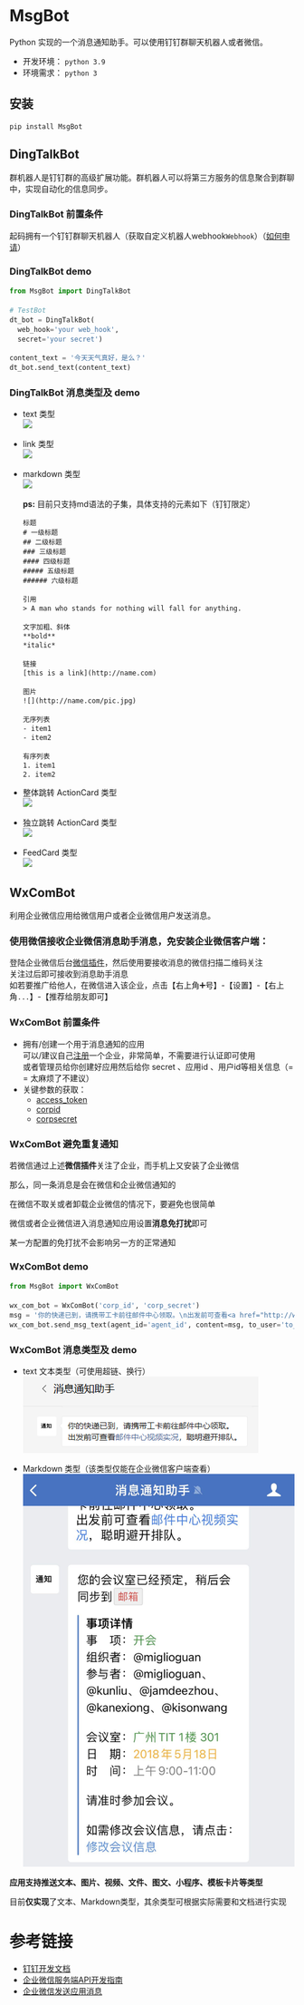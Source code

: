 # MsgBot
Python 实现的一个消息通知助手。可以使用钉钉群聊天机器人或者微信。

- 开发环境： `python 3.9`
- 环境需求： `python 3`

## 安装
```shell
pip install MsgBot
```

## DingTalkBot 
群机器人是钉钉群的高级扩展功能。群机器人可以将第三方服务的信息聚合到群聊中，实现自动化的信息同步。


### DingTalkBot 前置条件
起码拥有一个钉钉群聊天机器人（获取自定义机器人webhook`Webhook`）（[如何申请](#dingtalk)）


### DingTalkBot demo

```python
from MsgBot import DingTalkBot

# TestBot
dt_bot = DingTalkBot(
  web_hook='your web_hook',
  secret='your secret')

content_text = '今天天气真好，是么？'
dt_bot.send_text(content_text)
```

### DingTalkBot 消息类型及 demo
- text 类型  
  ![](https://github.com/LZC6244/DingTalkBot/blob/master/imgs/ding_talk/01.png)

- link 类型  
  ![](https://github.com/LZC6244/DingTalkBot/blob/master/imgs/ding_talk/02.png)
  
- markdown 类型  
  ![](https://github.com/LZC6244/DingTalkBot/blob/master/imgs/ding_talk/03.png)
  
  **ps:** 目前只支持md语法的子集，具体支持的元素如下（钉钉限定）
    
  ```text
  标题
  # 一级标题
  ## 二级标题
  ### 三级标题
  #### 四级标题
  ##### 五级标题
  ###### 六级标题
  
  引用
  > A man who stands for nothing will fall for anything.
  
  文字加粗、斜体
  **bold**
  *italic*
  
  链接
  [this is a link](http://name.com)
  
  图片
  ![](http://name.com/pic.jpg)
  
  无序列表
  - item1
  - item2
  
  有序列表
  1. item1
  2. item2
  ```  

- 整体跳转 ActionCard 类型  
  ![](https://github.com/LZC6244/DingTalkBot/blob/master/imgs/ding_talk/04.png)
  
- 独立跳转 ActionCard 类型  
  ![](https://github.com/LZC6244/DingTalkBot/blob/master/imgs/ding_talk/05.png)
  
- FeedCard 类型  
  ![](https://github.com/LZC6244/DingTalkBot/blob/master/imgs/ding_talk/06.png)
  


## WxComBot
利用企业微信应用给微信用户或者企业微信用户发送消息。  

### 使用微信接收企业微信消息助手消息，免安装企业微信客户端：
登陆企业微信后台[微信插件](https://work.weixin.qq.com/wework_admin/frame#profile/wxPlugin)，然后使用要接收消息的微信扫描二维码关注  
关注过后即可接收到消息助手消息  
如若要推广给他人，在微信进入该企业，点击【右上角➕号】-【设置】-【右上角`...`】-【推荐给朋友即可】

### WxComBot 前置条件
- 拥有/创建一个用于消息通知的应用  
  可以/建议自己[注册](https://work.weixin.qq.com/wework_admin/register_wx?from=myhome)一个企业，非常简单，不需要进行认证即可使用  
  或者管理员给你创建好应用然后给你 secret 、应用id 、用户id等相关信息（= = 太麻烦了不建议）  
- 关键参数的获取：  
  - [access_token](https://work.weixin.qq.com/api/doc/90000/90135/91039)
  - [corpid](https://work.weixin.qq.com/api/doc/90000/90135/91039#14953/corpid)
  - [corpsecret](https://work.weixin.qq.com/api/doc/90000/90135/91039#14953/secret)
  
### WxComBot 避免重复通知
若微信通过上述**微信插件**关注了企业，而手机上又安装了企业微信  

那么，同一条消息是会在微信和企业微信通知的  

在微信不取关或者卸载企业微信的情况下，要避免也很简单  

微信或者企业微信进入消息通知应用设置**消息免打扰**即可  

某一方配置的免打扰不会影响另一方的正常通知
  
### WxComBot demo
```python
from MsgBot import WxComBot

wx_com_bot = WxComBot('corp_id', 'corp_secret')
msg = '你的快递已到，请携带工卡前往邮件中心领取。\n出发前可查看<a href="http://work.weixin.qq.com">邮件中心视频实况</a>，聪明避开排队。'
wx_com_bot.send_msg_text(agent_id='agent_id', content=msg, to_user='to_user')
```

### WxComBot 消息类型及 demo
- text 文本类型（可使用超链、换行）  
  ![](https://github.com/LZC6244/MsgBot/blob/master/imgs/wx_com/01.png)
  
- Markdown 类型（该类型仅能在企业微信客户端查看）  
  ![](https://github.com/LZC6244/MsgBot/blob/master/imgs/wx_com/02.png)
  

**应用支持推送文本、图片、视频、文件、图文、小程序、模板卡片等类型**

目前**仅实现**了文本、Markdown类型，其余类型可根据实际需要和文档进行实现

# 参考链接

- <span id="dingtalk">[钉钉开发文档](https://ding-doc.dingtalk.com/doc#/serverapi2/qf2nxq)</span>
- [企业微信服务端API开发指南](https://work.weixin.qq.com/api/doc/90000/90135/90664)
- [企业微信发送应用消息](https://work.weixin.qq.com/api/doc/90000/90135/90236)